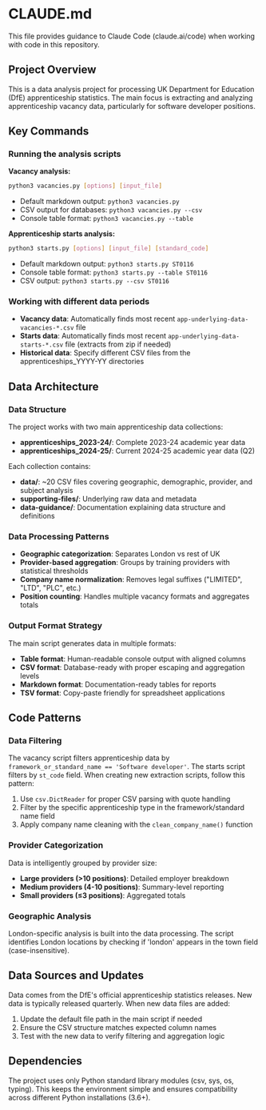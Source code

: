 # CLAUDE.md

This file provides guidance to Claude Code (claude.ai/code) when working with code in this repository.

## Project Overview

This is a data analysis project for processing UK Department for Education (DfE) apprenticeship statistics. The main focus is extracting and analyzing apprenticeship vacancy data, particularly for software developer positions.

## Key Commands

### Running the analysis scripts

**Vacancy analysis:**
```bash
python3 vacancies.py [options] [input_file]
```
- Default markdown output: `python3 vacancies.py`
- CSV output for databases: `python3 vacancies.py --csv`
- Console table format: `python3 vacancies.py --table`

**Apprenticeship starts analysis:**
```bash
python3 starts.py [options] [input_file] [standard_code]
```
- Default markdown output: `python3 starts.py ST0116`
- Console table format: `python3 starts.py --table ST0116`
- CSV output: `python3 starts.py --csv ST0116`

### Working with different data periods
- **Vacancy data**: Automatically finds most recent `app-underlying-data-vacancies-*.csv` file
- **Starts data**: Automatically finds most recent `app-underlying-data-starts-*.csv` file (extracts from zip if needed)
- **Historical data**: Specify different CSV files from the apprenticeships_YYYY-YY directories

## Data Architecture

### Data Structure
The project works with two main apprenticeship data collections:
- **apprenticeships_2023-24/**: Complete 2023-24 academic year data
- **apprenticeships_2024-25/**: Current 2024-25 academic year data (Q2)

Each collection contains:
- **data/**: ~20 CSV files covering geographic, demographic, provider, and subject analysis
- **supporting-files/**: Underlying raw data and metadata
- **data-guidance/**: Documentation explaining data structure and definitions

### Data Processing Patterns
- **Geographic categorization**: Separates London vs rest of UK
- **Provider-based aggregation**: Groups by training providers with statistical thresholds
- **Company name normalization**: Removes legal suffixes ("LIMITED", "LTD", "PLC", etc.)
- **Position counting**: Handles multiple vacancy formats and aggregates totals

### Output Format Strategy
The main script generates data in multiple formats:
- **Table format**: Human-readable console output with aligned columns
- **CSV format**: Database-ready with proper escaping and aggregation levels
- **Markdown format**: Documentation-ready tables for reports
- **TSV format**: Copy-paste friendly for spreadsheet applications

## Code Patterns

### Data Filtering
The vacancy script filters apprenticeship data by `framework_or_standard_name == 'Software developer'`. The starts script filters by `st_code` field. When creating new extraction scripts, follow this pattern:
1. Use `csv.DictReader` for proper CSV parsing with quote handling
2. Filter by the specific apprenticeship type in the framework/standard name field
3. Apply company name cleaning with the `clean_company_name()` function

### Provider Categorization
Data is intelligently grouped by provider size:
- **Large providers (>10 positions)**: Detailed employer breakdown
- **Medium providers (4-10 positions)**: Summary-level reporting
- **Small providers (≤3 positions)**: Aggregated totals

### Geographic Analysis
London-specific analysis is built into the data processing. The script identifies London locations by checking if 'london' appears in the town field (case-insensitive).

## Data Sources and Updates

Data comes from the DfE's official apprenticeship statistics releases. New data is typically released quarterly. When new data files are added:
1. Update the default file path in the main script if needed
2. Ensure the CSV structure matches expected column names
3. Test with the new data to verify filtering and aggregation logic

## Dependencies

The project uses only Python standard library modules (csv, sys, os, typing). This keeps the environment simple and ensures compatibility across different Python installations (3.6+).